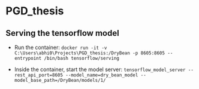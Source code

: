 # PGD_thesis

## Serving the tensorflow model

- Run the container: `docker run -it -v C:\Users\abhi0\Projects\PGD_thesis:/DryBean -p 8605:8605 --entrypoint /bin/bash tensorflow/serving`

- Inside the container, start the model server: `tensorflow_model_server --rest_api_port=8605 --model_name=dry_bean_model --model_base_path=/DryBean/models/1/`
```
